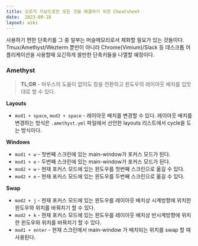 ```yaml
---
title: 오로지 키보드로만 모든 것을 해결하기 위한 Cheatsheet
date:  2023-09-18
layout: wiki
---
```


사용하기 편한 단축키를 그 중 일부는 머슬메모리로서 체화할 필요가 있는 것들이다.
Tmux/Amethyst/Wezterm 뿐만이 아니라 Chrome(Vimium)/Slack 등 데스크톱 어플리케이션을 사용할때 요긴하게 쓸만한 단축키들을 나열할 예정이다.

### Amethyst

> **TL;DR** - 마우스의 도움이 없이도 창을 전환하고 윈도우의 레이아웃 배치를 입맛대로 할 수 있다.

**Layouts**

* `mod1 + space`, `mod2 + space` - 레이아웃 배치를 변경할 수 있다. 레이아웃 배치를 변경하는 방식은 `.amethyst.yml` 파일에서 선언한 layouts 리스트에서 cycle을 도는 방식이다.

**Windows**

* `mod1 + w` - 첫번째 스크린에 있는 main-window가 포커스 모드가 된다.
* `mod1 + e` - 두번째 스크린에 있는 main-window가 포커스 모드가 된다.
* `mod2 + w` - 현재 포커스 모드에 있는 윈도우를 첫번째 스크린으로 옮길 수 있다.
* `mod2 + e` - 현재 포커스 모드에 있는 윈도우를 두번째 스크린으로 옮길 수 있다.

**Swap**

* `mod2 + j` - 현재 포커스 모드에 있는 윈도우를 레이아웃 배치상 시계방향에 위치한 윈도우와 위치를 바꿔치기 할 수 있다.
* `mod2 + k` - 현재 포커스 모드에 있는 윈도우를 레이아웃 배치상 반시계방향에 위치한 윈도우와 위치를 바꿔치기 할 수 있다.
* `mod1 + enter` - 현재 스크린에서 main-window 가 배치되는 위치를 swap 할 때 사용된다.


